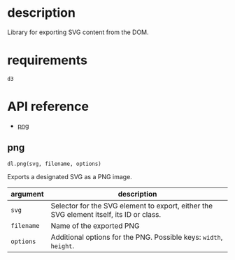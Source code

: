 # description
Library for exporting SVG content from the DOM.

# requirements
`d3`

# API reference
- [png](#png)


## png
```
dl.png(svg, filename, options)
```
Exports a designated SVG as a PNG image.

argument | description
--- | ---
`svg` | Selector for the SVG element to export, either the SVG element itself, its ID or class.
`filename` | Name of the exported PNG
`options` | Additional options for the PNG. Possible keys: `width`, `height`.

